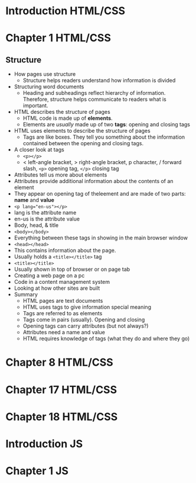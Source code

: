 # Introduction HTML/CSS

# Chapter 1 HTML/CSS

## Structure
* How pages use structure
  * Structure helps readers understand how information is divided 
* Structuring word documents
  * Heading and subheadings reflect hierarchy of information. Therefore, structure helps communicate to readers what is important.
* HTML describes the structure of pages
  * HTML code is made up of **elements**.
  * Elements are *usually* made up of two **tags**: opening and closing tags
* HTML uses elements to describe the structure of pages
  * Tags are like boxes. They tell you something about the information contained between the opening and closing tags.
* A closer look at tags
  * `<p></p>`
  * < left-angle bracket, > right-angle bracket, p character, / forward slash, `<p>` opening tag, `</p>` closing tag
* Attributes tell us more about elements
 * Attributes provide additional information about the contents of an element
 * They appear on opening tag of theleement and are made of two parts: **name** and **value** 
 * `<p lang="en-us"></p>` 
 * lang is the attribute name
 * en-us is the attribute value
* Body, head, & title
 * `<body></body>`
  * Everything between these tags in showing in the main browser window
 * `<head></head>`
  * This contains information about the page. 
  * Usually holds a `<title></title>` tag
 * `<title></title>`
  * Usually shown in top of browser or on page tab
* Creating a web page on a pc
* Code in a content management system
* Looking at how other sites are built
* Summary
  * HTML pages are text documents
  * HTML uses tags to give information special meaning 
  * Tags are referred to as elements
  * Tags come in pairs (usually). Opening and closing
  * Opening tags can carry attributes (but not always?)
  * Attributes need a name and value
  * HTML requires knowledge of tags (what they do and where they go)

# Chapter 8 HTML/CSS

# Chapter 17 HTML/CSS

# Chapter 18 HTML/CSS

# Introduction JS

# Chapter 1 JS

